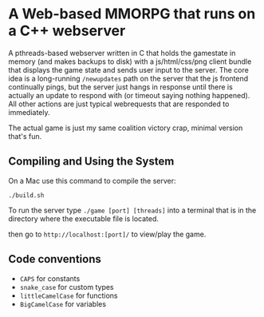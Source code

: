 # A Web-based MMORPG that runs on a C++ webserver

A pthreads-based webserver written in C that holds the gamestate in memory (and makes backups to disk) with a js/html/css/png client bundle that displays the game state and sends user input to the server. The core idea is a long-running `/newupdates` path on the server that the js frontend continually pings, but the server just hangs in response until there is actually an update to respond with (or timeout saying nothing happened). All other actions are just typical webrequests that are responded to immediately.

The actual game is just my same coalition victory crap, minimal version that's fun.

## Compiling and Using the System

On a Mac use this command to compile the server:

`./build.sh`

To run the server type `./game [port] [threads]` into a terminal that is in the directory where the executable file is located.

then go to `http://localhost:[port]/` to view/play the game.

## Code conventions

- `CAPS` for constants
- `snake_case` for custom types
- `littleCamelCase` for functions
- `BigCamelCase` for variables
